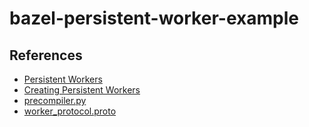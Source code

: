 # bazel-persistent-worker-example

## References

* [Persistent Workers](https://bazel.build/remote/persistent)
* [Creating Persistent Workers](https://bazel.build/remote/creating)
* [precompiler.py](https://github.com/bazel-contrib/rules_python/blob/main/tools/precompiler/precompiler.py)
* [worker_protocol.proto](https://github.com/bazelbuild/bazel/blob/master/src/main/protobuf/worker_protocol.proto)
